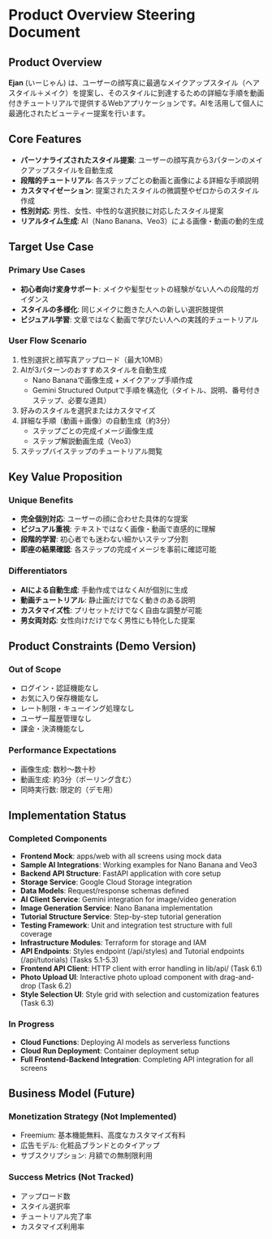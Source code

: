 # Product Overview Steering Document

## Product Overview

**Ejan** (いーじゃん) は、ユーザーの顔写真に最適なメイクアップスタイル（ヘアスタイル＋メイク）を提案し、そのスタイルに到達するための詳細な手順を動画付きチュートリアルで提供するWebアプリケーションです。AIを活用して個人に最適化されたビューティー提案を行います。

## Core Features

- **パーソナライズされたスタイル提案**: ユーザーの顔写真から3パターンのメイクアップスタイルを自動生成
- **段階的チュートリアル**: 各ステップごとの動画と画像による詳細な手順説明
- **カスタマイゼーション**: 提案されたスタイルの微調整やゼロからのスタイル作成
- **性別対応**: 男性、女性、中性的な選択肢に対応したスタイル提案
- **リアルタイム生成**: AI（Nano Banana、Veo3）による画像・動画の動的生成

## Target Use Case

### Primary Use Cases
- **初心者向け変身サポート**: メイクや髪型セットの経験がない人への段階的ガイダンス
- **スタイルの多様化**: 同じメイクに飽きた人への新しい選択肢提供
- **ビジュアル学習**: 文章ではなく動画で学びたい人への実践的チュートリアル

### User Flow Scenario
1. 性別選択と顔写真アップロード（最大10MB）
2. AIが3パターンのおすすめスタイルを自動生成
   - Nano Bananaで画像生成 + メイクアップ手順作成
   - Gemini Structured Outputで手順を構造化（タイトル、説明、番号付きステップ、必要な道具）
3. 好みのスタイルを選択またはカスタマイズ
4. 詳細な手順（動画＋画像）の自動生成（約3分）
   - ステップごとの完成イメージ画像生成
   - ステップ解説動画生成（Veo3）
5. ステップバイステップのチュートリアル閲覧

## Key Value Proposition

### Unique Benefits
- **完全個別対応**: ユーザーの顔に合わせた具体的な提案
- **ビジュアル重視**: テキストではなく画像・動画で直感的に理解
- **段階的学習**: 初心者でも迷わない細かいステップ分割
- **即座の結果確認**: 各ステップの完成イメージを事前に確認可能

### Differentiators
- **AIによる自動生成**: 手動作成ではなくAIが個別に生成
- **動画チュートリアル**: 静止画だけでなく動きのある説明
- **カスタマイズ性**: プリセットだけでなく自由な調整が可能
- **男女両対応**: 女性向けだけでなく男性にも特化した提案

## Product Constraints (Demo Version)

### Out of Scope
- ログイン・認証機能なし
- お気に入り保存機能なし
- レート制限・キューイング処理なし
- ユーザー履歴管理なし
- 課金・決済機能なし

### Performance Expectations
- 画像生成: 数秒〜数十秒
- 動画生成: 約3分（ポーリング含む）
- 同時実行数: 限定的（デモ用）

## Implementation Status

### Completed Components
- **Frontend Mock**: apps/web with all screens using mock data
- **Sample AI Integrations**: Working examples for Nano Banana and Veo3
- **Backend API Structure**: FastAPI application with core setup
- **Storage Service**: Google Cloud Storage integration
- **Data Models**: Request/response schemas defined
- **AI Client Service**: Gemini integration for image/video generation
- **Image Generation Service**: Nano Banana implementation
- **Tutorial Structure Service**: Step-by-step tutorial generation
- **Testing Framework**: Unit and integration test structure with full coverage
- **Infrastructure Modules**: Terraform for storage and IAM
- **API Endpoints**: Styles endpoint (/api/styles) and Tutorial endpoints (/api/tutorials) (Tasks 5.1-5.3)
- **Frontend API Client**: HTTP client with error handling in lib/api/ (Task 6.1)
- **Photo Upload UI**: Interactive photo upload component with drag-and-drop (Task 6.2)
- **Style Selection UI**: Style grid with selection and customization features (Task 6.3)

### In Progress
- **Cloud Functions**: Deploying AI models as serverless functions
- **Cloud Run Deployment**: Container deployment setup
- **Full Frontend-Backend Integration**: Completing API integration for all screens

## Business Model (Future)

### Monetization Strategy (Not Implemented)
- Freemium: 基本機能無料、高度なカスタマイズ有料
- 広告モデル: 化粧品ブランドとのタイアップ
- サブスクリプション: 月額での無制限利用

### Success Metrics (Not Tracked)
- アップロード数
- スタイル選択率
- チュートリアル完了率
- カスタマイズ利用率